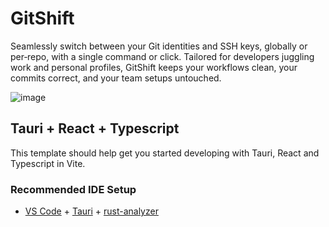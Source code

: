 # GitShift

Seamlessly switch between your Git identities and SSH keys, globally or per‐repo, with a single command or click. Tailored for developers juggling work and personal profiles, GitShift keeps your workflows clean, your commits correct, and your team setups untouched.

![image](https://github.com/user-attachments/assets/419882cd-9840-4ef1-a18c-18227e333a3e)

## Tauri + React + Typescript

This template should help get you started developing with Tauri, React and Typescript in Vite.

### Recommended IDE Setup

- [VS Code](https://code.visualstudio.com/) + [Tauri](https://marketplace.visualstudio.com/items?itemName=tauri-apps.tauri-vscode) + [rust-analyzer](https://marketplace.visualstudio.com/items?itemName=rust-lang.rust-analyzer)
